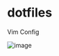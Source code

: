 # dotfiles
Vim Config

![image](https://user-images.githubusercontent.com/58314490/111262973-1fae5d00-85f3-11eb-981c-fb1167cc4e3f.png)
